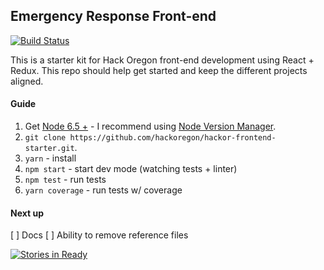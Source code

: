 ## Emergency Response Front-end

[![Build Status](https://travis-ci.org/hackoregon/emergency-response-frontend.svg?branch=master)](https://travis-ci.org/hackoregon/emergency-response-frontend)

This is a starter kit for Hack Oregon front-end development using React + Redux.
This repo should help get started and keep the different projects aligned.

#### Guide
1. Get [Node 6.5 +](https://nodejs.org) - I recommend using [Node Version Manager](https://github.com/creationix/nvm).
2. `git clone https://github.com/hackoregon/hackor-frontend-starter.git`.
3. `yarn` - install
4. `npm start` - start dev mode (watching tests + linter)
5. `npm test` - run tests
6. `yarn coverage` - run tests w/ coverage

#### Next up
[ ]  Docs
[ ]  Ability to remove reference files

[![Stories in Ready](https://badge.waffle.io/hackoregon/hackoregon-frontend-starter.png?label=ready&title=Ready)](http://waffle.io/hackoregon/hackoregon-frontend-starter)

